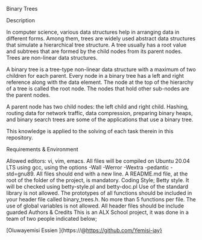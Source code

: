 Binary Trees

Description

In computer science, various data structures help in arranging data in different forms. Among them, trees are widely used abstract data structures that simulate a hierarchical tree structure. A tree usually has a root value and subtrees that are formed by the child nodes from its parent nodes. Trees are non-linear data structures.

A binary tree is a tree-type non-linear data structure with a maximum of two children for each parent. Every node in a binary tree has a left and right reference along with the data element. The node at the top of the hierarchy of a tree is called the root node. The nodes that hold other sub-nodes are the parent nodes.

A parent node has two child nodes: the left child and right child. Hashing, routing data for network traffic, data compression, preparing binary heaps, and binary search trees are some of the applications that use a binary tree.

This knowledge is applied to the solving of each task therein in this repository.



Requirements & Environment


Allowed editors: vi, vim, emacs.
All files will be compiled on Ubuntu 20.04 LTS using gcc, using the options -Wall -Werror -Wextra -pedantic -std=gnu89.
All files should end with a new line.
A README.md file, at the root of the folder of the project, is mandatory.
Coding Style;
Betty style. It will be checked using betty-style.pl and betty-doc.pl
Use of the standard library is not allowed.
The prototypes of all functions should be included in your header file called binary_trees.h.
No more than 5 functions per file.
The use of global variables is not allowed.
All header files should be include guarded
Authors & Credits
This is an ALX School project, it was done in a team of two people indicated below;

[Oluwayemisi Essien ]{https://@https://github.com/Yemisi-jay}
